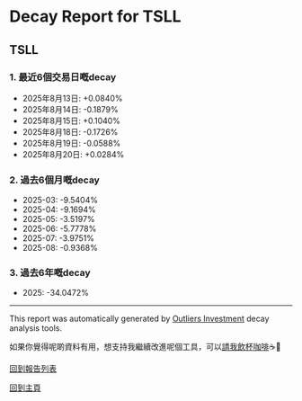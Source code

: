 # Decay Report for TSLL

## TSLL

### 1. 最近6個交易日嘅decay

- 2025年8月13日: +0.0840%
- 2025年8月14日: -0.1879%
- 2025年8月15日: +0.1040%
- 2025年8月18日: -0.1726%
- 2025年8月19日: -0.0588%
- 2025年8月20日: +0.0284%

### 2. 過去6個月嘅decay

- 2025-03: -9.5404%
- 2025-04: -9.1694%
- 2025-05: -3.5197%
- 2025-06: -5.7778%
- 2025-07: -3.9751%
- 2025-08: -0.9368%

### 3. 過去6年嘅decay

- 2025: -34.0472%

------------------------------
This report was automatically generated by [Outliers Investment](https://outliersecon.github.io/Outliers-Investment/) decay analysis tools.

如果你覺得呢啲資料有用，想支持我繼續改進呢個工具，可以[請我飲杯咖啡](https://buymeacoffee.com/outliersecon)☕🙏

[回到報告列表](https://outliersecon.github.io/Outliers-Investment/reports/reports_public)

[回到主頁](https://outliersecon.github.io/Outliers-Investment/)